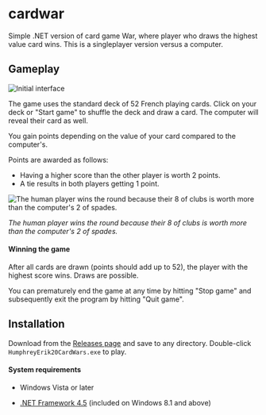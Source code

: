 # cardwar
Simple .NET version of card game War, where player who draws the highest value card wins. This is a singleplayer version versus a computer.

## Gameplay 

![Initial interface](http://i.imgur.com/8vpEwB8.png)

The game uses the standard deck of 52 French playing cards. Click on your deck or "Start game" to shuffle the deck and draw a card. The computer will reveal their card as well.

You gain points depending on the value of your card compared to the computer's.

Points are awarded as follows:
* Having a higher score than the other player is worth 2 points.
* A tie results in both players getting 1 point.

![The human player wins the round because their 8 of clubs is worth more than the computer's 2 of spades.](http://i.imgur.com/8fUSbXp.png)

*The human player wins the round because their 8 of clubs is worth more than the computer's 2 of spades.*

#### Winning the game

After all cards are drawn (points should add up to 52), the player with the highest score wins. Draws are possible.

You can prematurely end the game at any time by hitting "Stop game" and subsequently exit the program by hitting "Quit game".

## Installation

Download from the [Releases page](https://github.com/ErikHumphrey/cardwar/releases) and save to any directory. Double-click `HumphreyErik20CardWars.exe` to play.

#### System requirements

* Windows Vista or later

* [.NET Framework 4.5](https://www.microsoft.com/en-ca/download/details.aspx?id=30653) (included on Windows 8.1 and above)
